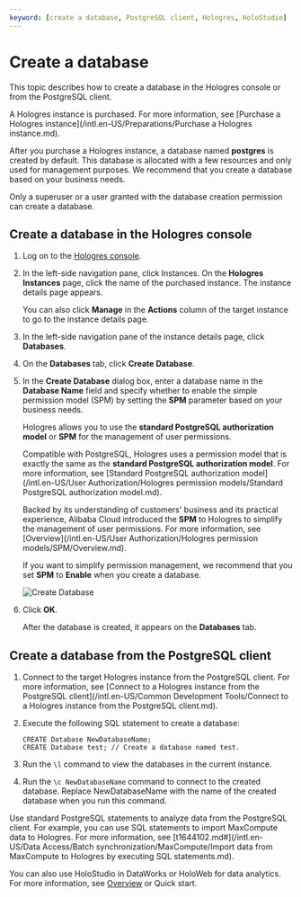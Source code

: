 ```yaml
---
keyword: [create a database, PostgreSQL client, Hologres, HoloStudio]
---
```


# Create a database

This topic describes how to create a database in the Hologres console or from the PostgreSQL client.

A Hologres instance is purchased. For more information, see [Purchase a Hologres instance](/intl.en-US/Preparations/Purchase a Hologres instance.md).

After you purchase a Hologres instance, a database named **postgres** is created by default. This database is allocated with a few resources and only used for management purposes. We recommend that you create a database based on your business needs.

Only a superuser or a user granted with the database creation permission can create a database.

## Create a database in the Hologres console

1.  Log on to the [Hologres console](https://hologram.console.aliyun.com/#/instance).

2.  In the left-side navigation pane, click Instances. On the **Hologres Instances** page, click the name of the purchased instance. The instance details page appears.

    You can also click **Manage** in the **Actions** column of the target instance to go to the instance details page.

3.  In the left-side navigation pane of the instance details page, click **Databases**.

4.  On the **Databases** tab, click **Create Database**.

5.  In the **Create Database** dialog box, enter a database name in the **Database Name** field and specify whether to enable the simple permission model \(SPM\) by setting the **SPM** parameter based on your business needs.

    Hologres allows you to use the **standard PostgreSQL authorization model** or **SPM** for the management of user permissions.

    Compatible with PostgreSQL, Hologres uses a permission model that is exactly the same as the **standard PostgreSQL authorization model**. For more information, see [Standard PostgreSQL authorization model](/intl.en-US/User Authorization/Hologres permission models/Standard PostgreSQL authorization model.md).

    Backed by its understanding of customers' business and its practical experience, Alibaba Cloud introduced the **SPM** to Hologres to simplify the management of user permissions. For more information, see [Overview](/intl.en-US/User Authorization/Hologres permission models/SPM/Overview.md).

    If you want to simplify permission management, we recommend that you set **SPM** to **Enable** when you create a database.

    ![Create Database](https://static-aliyun-doc.oss-accelerate.aliyuncs.com/assets/img/en-US/1670289951/p136042.png)

6.  Click **OK**.

    After the database is created, it appears on the **Databases** tab.


## Create a database from the PostgreSQL client

1.  Connect to the target Hologres instance from the PostgreSQL client. For more information, see [Connect to a Hologres instance from the PostgreSQL client](/intl.en-US/Common Development Tools/Connect to a Hologres instance from the PostgreSQL client.md).

2.  Execute the following SQL statement to create a database:

    ```
    CREATE Database NewDatabaseName;
    CREATE Database test; // Create a database named test.
    ```

3.  Run the `\l` command to view the databases in the current instance.

4.  Run the `\c NewDatabaseName` command to connect to the created database. Replace NewDatabaseName with the name of the created database when you run this command.


Use standard PostgreSQL statements to analyze data from the PostgreSQL client. For example, you can use SQL statements to import MaxCompute data to Hologres. For more information, see [t1644102.md\#](/intl.en-US/Data Access/Batch synchronization/MaxCompute/Import data from MaxCompute to Hologres by executing SQL statements.md).

You can also use HoloStudio in DataWorks or HoloWeb for data analytics. For more information, see [Overview]() or Quick start.

